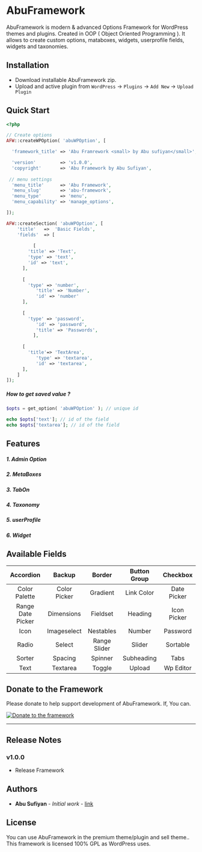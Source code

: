 
# AbuFramework

AbuFramework is modern & advanced Options Framework for WordPress themes and plugins. Created in OOP ( Object Oriented Programming ). It allows to create custom options, mataboxes,  widgets, userprofile fields, widgets and taxonomies.

## Installation
* Download installable AbuFramework zip.
* Upload and active plugin from 
	`WordPress` → `Plugins` → `Add New` → `Upload Plugin`

## Quick Start
```php
<?php

// Create options
AFW::createWPOption( 'abuWPOption', [

  'framework_title' => 'Abu Framrework <small> by Abu sufiyan</small>',

  'version'         => 'v1.0.0',
  'copyright'       => 'Abu Framework by Abu Sufiyan',
  
 // menu settings
  'menu_title'      => 'Abu Framework',
  'menu_slug'       => 'abu-framework',
  'menu_type'       => 'menu',
  'menu_capability' => 'manage_options',

]);

AFW::createSection( 'abuWPOption', [
    'title'   =>  'Basic Fields', 
    'fields'  => [
	
          [ 
	  	'title' => 'Text',
		'type' => 'text',
		'id' => 'text',
	  ],
      
	  [ 
	  	'type' => 'number',
		   'title' => 'Number', 
		   'id' => 'number'
	  ],
      
	  [ 
	  	'type' => 'password',
		   'id' => 'password', 
		   'title' => 'Passwords',
    	  ],
      
	  [ 
	  	'title'=> 'TextArea',
		   'type' => 'textarea', 
		   'id' => 'textarea',
	  ],
    ]
]);
```

#####  How to get saved value ?

```php
$opts = get_option( 'abuWPOption' ); // unique id

echo $opts['text']; // id of the field
echo $opts['textarea']; // id of the field
```


## Features ##

##### 1. Admin Option
##### 2. MetaBoxes
##### 3. TabOn
##### 4. Taxonomy
##### 5. userProfile
##### 6. Widget

## Available Fields
| Accordion | Backup | Border | Button Group | Checkbox |
| :------------: | :------------: | :------------: | :------------: | :------------: |
| Color Palette | Color Picker | Gradient | Link Color | Date Picker |
| Range Date Picker | Dimensions | Fieldset | Heading | Icon Picker |
| Icon | Imageselect | Nestables | Number | Password |
| Radio | Select | Range Slider | Slider | Sortable |
| Sorter | Spacing | Spinner | Subheading | Tabs |
| Text | Textarea | Toggle | Upload | Wp Editor |

## Donate to the Framework

Please donate to help support development of AbuFramework. If, You can.

[![Donate to the framework](https://www.paypalobjects.com/en_US/i/btn/btn_donateCC_LG.gif "Donate to the framework")](https://www.paypal.me/yourabusufiyan)

------------



## Release Notes

###  v1.0.0 
- Release Framework

## Authors

* **Abu Sufiyan** - *Initial work* - [link](http://www.abusufiyan.com/?ref=git_afw)


## License

You can use AbuFramework in the premium theme/plugin and sell theme.. This framework is licensed 100% GPL as WordPress uses.
